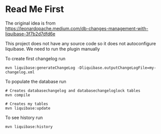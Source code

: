 # Read Me First

The original idea is from  
https://leonardopache.medium.com/db-changes-management-with-liquibase-3f7b2d7dfd6e

This project does not have any source code so it does not autoconfigure liquibase. We need to run the plugin manually

To create first changelog run

```
mvn liquibase:generateChangeLog -Dliquibase.outputChangeLogFile=my-changelog.xml
```

To populate the database run

```
# Creates databasechangelog and databasechangeloglock tables
mvn compile

# Creates my tables
mvn liquibase:update
```

To see history run

```
mvn liquibase:history
```
